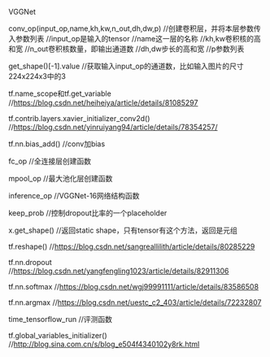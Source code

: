 ﻿VGGNet

conv_op(input_op,name,kh,kw,n_out,dh,dw,p)
//创建卷积层，并将本层参数传入参数列表
//input_op是输入的tensor
//name这一层的名称
//kh,kw卷积核的高和宽
//n_out卷积核数量，即输出通道数
//dh,dw步长的高和宽
//p参数列表

get_shape()[-1].value
//获取输入input_op的通道数，比如输入图片的尺寸224x224x3中的3

tf.name_scope和tf.get_variable
//https://blog.csdn.net/heiheiya/article/details/81085297

tf.contrib.layers.xavier_initializer_conv2d()
//https://blog.csdn.net/yinruiyang94/article/details/78354257/

tf.nn.bias_add()
//conv加bias

fc_op
//全连接层创建函数

mpool_op
//最大池化层创建函数

inference_op
//VGGNet-16网络结构函数

keep_prob
//控制dropout比率的一个placeholder

x.get_shape()
//返回static shape，只有tensor有这个方法，返回是元组

tf.reshape()
//https://blog.csdn.net/sangreallilith/article/details/80285229

tf.nn.dropout
//https://blog.csdn.net/yangfengling1023/article/details/82911306

tf.nn.softmax
//https://blog.csdn.net/wgj99991111/article/details/83586508

tf.nn.argmax
//https://blog.csdn.net/uestc_c2_403/article/details/72232807

time_tensorflow_run
//评测函数

tf.global_variables_initializer()
//http://blog.sina.com.cn/s/blog_e504f4340102y8rk.html



